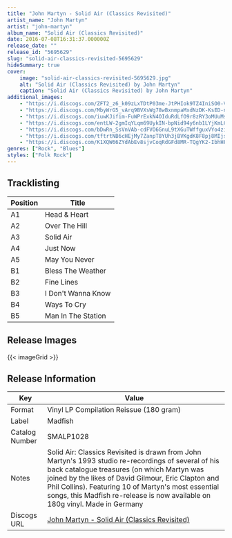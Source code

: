 ```yaml
---
title: "John Martyn - Solid Air (Classics Revisited)"
artist_name: "John Martyn"
artist: "john-martyn"
album_name: "Solid Air (Classics Revisited)"
date: 2016-07-08T16:31:37.000000Z
release_date: ""
release_id: "5695629"
slug: "solid-air-classics-revisited-5695629"
hideSummary: true
cover:
    image: "solid-air-classics-revisited-5695629.jpg"
    alt: "Solid Air (Classics Revisited) by John Martyn"
    caption: "Solid Air (Classics Revisited) by John Martyn"
additional_images:
    - "https://i.discogs.com/ZFT2_z6_k09zLxTDtP03me-JtPHIok9TZ4IniSO0-VE/rs:fit/g:sm/q:90/h:573/w:600/czM6Ly9kaXNjb2dz/LWRhdGFiYXNlLWlt/YWdlcy9SLTU2OTU2/MjktMTQ0OTY3NzQ1/NS04NjAxLmpwZWc.jpeg"
    - "https://i.discogs.com/MbyWrG5_vArq9BVXsWg78wBxnmpaMxdNzDK-KsED-nA/rs:fit/g:sm/q:90/h:573/w:600/czM6Ly9kaXNjb2dz/LWRhdGFiYXNlLWlt/YWdlcy9SLTU2OTU2/MjktMTQ0OTY3NzQ5/NC0zMzY3LmpwZWc.jpeg"
    - "https://i.discogs.com/iuwKJifim-FuWPrExkN4OIduRdLfO9r8zRY3oMUuMs4/rs:fit/g:sm/q:90/h:600/w:560/czM6Ly9kaXNjb2dz/LWRhdGFiYXNlLWlt/YWdlcy9SLTU2OTU2/MjktMTQ0OTY3NzQ2/MS00NjgxLmpwZWc.jpeg"
    - "https://i.discogs.com/entLW-2gmIqYLqm69UykIN-bpNid94y6nb1LYjKmLCg/rs:fit/g:sm/q:90/h:600/w:587/czM6Ly9kaXNjb2dz/LWRhdGFiYXNlLWlt/YWdlcy9SLTU2OTU2/MjktMTQwMDE3NTQy/NS0yMzIwLmpwZWc.jpeg"
    - "https://i.discogs.com/bDwRn_SsVnVAb-cdFVO6GnuL9tXGuTWffguxVYo4ziM/rs:fit/g:sm/q:90/h:500/w:498/czM6Ly9kaXNjb2dz/LWRhdGFiYXNlLWlt/YWdlcy9SLTU2OTU2/MjktMTQwMDE3NTQz/Mi0zNTYzLmpwZWc.jpeg"
    - "https://i.discogs.com/tftrtNB6cHEjMy7ZanpT8YUh3jBVKgdK8F8pj8MIjsw/rs:fit/g:sm/q:90/h:600/w:477/czM6Ly9kaXNjb2dz/LWRhdGFiYXNlLWlt/YWdlcy9SLTU2OTU2/MjktMTQwMDE3NTQ0/NC01MDQ0LmpwZWc.jpeg"
    - "https://i.discogs.com/K1XQW66ZYdAbEv8sjvCoqRdGFd8MR-TQgYK2-IbhHFI/rs:fit/g:sm/q:90/h:597/w:448/czM6Ly9kaXNjb2dz/LWRhdGFiYXNlLWlt/YWdlcy9SLTU2OTU2/MjktMTQwMDE3NTQ1/Mi0zOTI1LmpwZWc.jpeg"
genres: ["Rock", "Blues"]
styles: ["Folk Rock"]
---
```



    
    


## Tracklisting
| Position | Title |
|----------|--------|
| A1 | Head & Heart |
| A2 | Over The Hill |
| A3 | Solid Air |
| A4 | Just Now |
| A5 | May You Never |
| B1 | Bless The Weather |
| B2 | Fine Lines |
| B3 | I Don't Wanna Know |
| B4 | Ways To Cry |
| B5 | Man In The Station |





## Release Images
{{< imageGrid >}}

## Release Information
|  Key           | Value                                                |
| ---------------| ---------------------------------------------------- |
| Format         | Vinyl LP Compilation Reissue (180 gram) |
| Label          | Madfish |
| Catalog Number | SMALP1028 |
| Notes | Solid Air: Classics Revisited is drawn from John Martyn's 1993 studio re-recordings of several of his back catalogue treasures (on which Martyn was joined by the likes of David Gilmour, Eric Clapton and Phil Collins).     Featuring 10 of Martyn's most essential songs, this Madfish re-release is now available on 180g vinyl.     Made in Germany |
| Discogs URL    | [John Martyn - Solid Air (Classics Revisited)](https://www.discogs.com/release/5695629-John-Martyn-Solid-Air-Classics-Revisited) |
